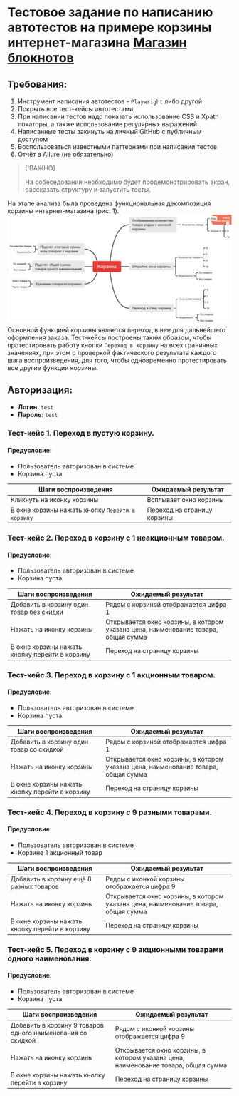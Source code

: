 # Тестовое задание по написанию автотестов на примере корзины интернет-магазина [Магазин блокнотов](https://enotes.pointschool.ru/login)
## Требования:
1. Инструмент написания автотестов - `Playwright` либо другой
2. Покрыть все тест-кейсы автотестами
3. При написании тестов надо показать использование CSS и Xpath локаторы, а также использование регулярных выражений
4. Написанные тесты закинуть на личный GitHub с публичным доступом
5. Воспользоваться известными паттернами при написании тестов
6. Отчёт в Allure (не обязательно)

>[!ВАЖНО]
>
>На собеседовании необходимо будет продемонстрировать экран, рассказать структуру и запустить тесты.

На этапе анализа была проведена функциональная декомпозиция корзины интернет-магазина (рис. 1).
![рис. 1](/assets/pict/1.png "рис. 1")
Основной функцией корзины является переход в нее для дальнейшего оформления заказа. Тест-кейсы  построены таким образом, чтобы протестировать работу кнопки `Переход в корзину` на всех граничных значениях, при этом с проверкой фактического результата каждого шага воспроизведения, для того, чтобы одновременно протестировать все другие функции корзины.
## Авторизация:
- **Логин**: `test`
- **Пароль**: `test`

### Тест-кейс 1. Переход в пустую корзину.
#### Предусловие:
- Пользователь авторизован в системе
- Корзина пуста

| **Шаги воспроизведения** | **Ожидаемый результат** |
|----|----|
| Кликнуть на иконку корзины | Всплывает окно корзины |
| В окне корзины нажать кнопку `Перейти в корзину` | Переход на страницу корзины |
### Тест-кейс 2. Переход в корзину с 1 неакционным товаром.
#### Предусловие:
- Пользователь авторизован в системе
- Корзина пуста

| **Шаги воспроизведения** | **Ожидаемый результат** |
|----|----|
| Добавить в корзину один товар без скидки| Рядом с корзиной отображается цифра 1 |
| Нажать на иконку корзины | Открывается окно корзины, в котором указана цена, наименование товара, общая сумма |
| В окне корзины нажать кнопку перейти в корзину| Переход на страницу корзины|
### Тест-кейс 3. Переход в корзину с 1 акционным товаром.
#### Предусловие:
- Пользователь авторизован в системе
- Корзина пуста

| **Шаги воспроизведения** | **Ожидаемый результат** |
|----|----|
| Добавить в корзину один товар со скидкой | Рядом с корзиной отображается цифра 1 |
| Нажать на иконку корзины | Открывается окно корзины, в котором указана цена, наименование товара, общая сумма |
| В окне корзины нажать кнопку перейти в корзину| Переход на страницу корзины|
### Тест-кейс 4. Переход в корзину с 9 разными товарами.
#### Предусловие:
- Пользователь авторизован в системе
- Корзине 1 акционный товар

| **Шаги воспроизведения** | **Ожидаемый результат** |
|----|----|
| Добавить в корзину ещё 8 разных товаров | Рядом с иконкой корзины отображается цифра 9 |
| Нажать на иконку корзины | Открывается окно корзины, в котором указана цена, наименование товара, общая сумма |
| В окне корзины нажать кнопку перейти в корзину | Переход на страницу корзины|
### Тест-кейс 5. Переход в корзину с 9 акционными товарами одного наименования.
#### Предусловие:
- Пользователь авторизован в системе
- Корзина пуста

| **Шаги воспроизведения** | **Ожидаемый результат** |
|----|----|
| Добавить в корзину 9 товаров одного наименования со скидкой | Рядом с иконкой корзины отображается цифра 9 |
| Нажать на иконку корзины | Открывается окно корзины, в котором указана цена, наименование товара, общая сумма |
| В окне корзины нажать кнопку перейти в корзину | Переход на страницу корзины|

